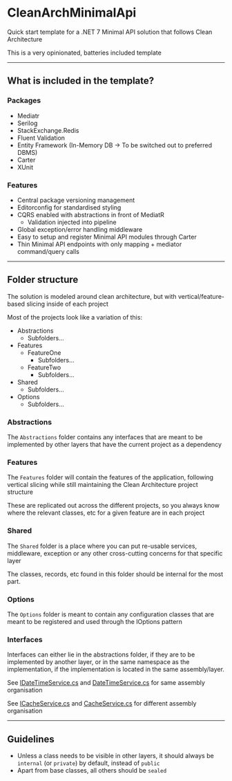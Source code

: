 # CleanArchMinimalApi

Quick start template for a .NET 7 Minimal API solution that follows Clean Architecture

This is a very opinionated, batteries included template

---

## What is included in the template?

### Packages

- Mediatr
- Serilog
- StackExchange.Redis
- Fluent Validation
- Entity Framework (In-Memory DB -> To be switched out to preferred DBMS)
- Carter
- XUnit

### Features

- Central package versioning management
- Editorconfig for standardised styling
- CQRS enabled with abstractions in front of MediatR
    - Validation injected into pipeline
- Global exception/error handling middleware
- Easy to setup and register Minimal API modules through Carter
- Thin Minimal API endpoints with only mapping + mediator command/query calls

---

## Folder structure

The solution is modeled around clean architecture,
but with vertical/feature-based slicing inside of each project

Most of the projects look like a variation of this:

* Abstractions
    * Subfolders...
* Features
    * FeatureOne
        * Subfolders...
    * FeatureTwo
        * Subfolders...
* Shared
    * Subfolders...
* Options
    * Subfolders...

### Abstractions

The `Abstractions` folder contains any interfaces that are meant to be implemented by other layers
that have the current project as a dependency

### Features

The `Features` folder will contain the features of the application,
following vertical slicing while still maintaining the Clean Architecture project structure

These are replicated out across the different projects, so you always know where the relevant classes, etc
for a given feature are in each project

### Shared

The `Shared` folder is a place where you can put re-usable services, middleware, exception
or any other cross-cutting concerns for that specific layer

The classes, records, etc found in this folder should be internal for the most part.

### Options

The `Options` folder is meant to contain any configuration classes that are meant to be registered
and used through the IOptions pattern

### Interfaces

Interfaces can either lie in the abstractions folder, if they are to be implemented by another layer,
or in the same namespace as the implementation, if the implementation is located in the same assembly/layer.

See
[IDateTimeService.cs](./src/CleanArchMinimalApi.Application/Shared/Services/IDateTimeService.cs)
and
[DateTimeService.cs](./src/CleanArchMinimalApi.Application/Shared/Services/DateTimeService.cs) for same assembly
organisation

See
[ICacheService.cs](./src/CleanArchMinimalApi.Application/Abstractions/Caching/ICacheService.cs)
and
[CacheService.cs](./src/CleanArchMinimalApi.Infrastructure/Shared/Caching/CacheService.cs) for different assembly
organisation

---

## Guidelines

* Unless a class needs to be visible in other layers, it should always be `internal` (or `private`) by default, instead
  of `public`
* Apart from base classes, all others should be `sealed`